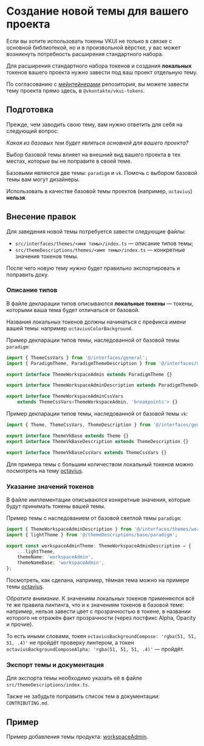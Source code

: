 # Создание новой темы для вашего проекта

Если вы хотите использовать токены VKUI не только в связке с основной библиотекой, но и в
произвольной вёрстке, у вас может возникнуть потребность расширения стандартного набора.

Для расширения стандартного набора токенов и создания **локальных** токенов вашего проекта нужно
завести под ваш проект отдельную тему.

По согласованию с
[мейнтейнерами](https://github.com/VKCOM/vkui-tokens/blob/master/CONTRIBUTING.md)
репозитория, вы можете завести тему проекта прямо здесь, в `@vkontakte/vkui-tokens`.

## Подготовка

Прежде, чем заводить свою тему, вам нужно ответить для себя на следующий вопрос:

_Какая из базовых тем будет являться основной для вашего проекта?_

Выбор базовой темы влияет на внешний вид вашего проекта в тех местах, которые вы не поправите
в своей теме.

Базовыми являются две темы: `paradigm` и `vk`. Помочь с выбором базовой темы вам могут дизайнеры.

Использовать в качестве базовой темы проектов (например, `octavius`) **нельзя**.

## Внесение правок

Для заведения новой темы потребуется завести следующие файлы:

- `src/interfaces/themes/<имя темы>/index.ts` &mdash; описание типов темы;
- `src/themeDescriptions/themes/<имя темы>/index.ts` &mdash; конкретные значения токенов темы.

После чего новую тему нужно будет правильно экспортировать и поправить доку.

### Описание типов

В файле декларации типов описываются **локальные токены** &mdash;
токены, которыми ваша тема будет отличаться от базовой.

Названия локальных токенов должны начинаться с префикса имени вашей темы: например
`octaviusColorBackground`.

Пример декларации типов темы, наследованной от базовой темы `paradigm`:

```typescript
import { ThemeCssVars } from '@/interfaces/general';
import { ParadigmTheme, ParadigmThemeDescription } from '@/interfaces/namespaces/paradigm';

export interface ThemeWorkspaceAdmin extends ParadigmTheme {}

export interface ThemeWorkspaceAdminDescription extends ParadigmThemeDescription {}

export interface ThemeWorkspaceAdminCssVars
	extends ThemeCssVars<ThemeWorkspaceAdmin, 'breakpoints'> {}
```

Пример декларации типов темы, наследованной от базовой темы `vk`:

```typescript
import { Theme, ThemeCssVars, ThemeDescription } from '@/interfaces/general';

export interface ThemeVkBase extends Theme {}
export interface ThemeVkBaseDescription extends ThemeDescription {}

export interface ThemeVkBaseCssVars extends ThemeCssVars {}
```

Для примера темы с большим количеством локальный токенов можно посмотреть на тему
[octavius](https://github.com/VKCOM/vkui-tokens/blob/master/src/interfaces/themes/octavius/index.ts).

### Указание значений токенов

В файле имплементации описываются конкретные значения, которые будут принимать токены вашей темы.

Пример темы с наследованием от базовой светлой темы `paradigm`:

```typescript
import { ThemeWorkspaceAdminDescription } from '@/interfaces/themes/workspaceAdmin';
import { lightTheme } from '@/themeDescriptions/base/paradigm';

export const workspaceAdminTheme: ThemeWorkspaceAdminDescription = {
	...lightTheme,
	themeName: 'workspaceAdmin',
	themeNameBase: 'workspaceAdmin',
};
```

Посмотреть, как сделана, например, тёмная тема можно на примере темы
[octavius](https://github.com/VKCOM/vkui-tokens/blob/master/src/themeDescriptions/themes/octavius/index.ts).

_Обратите внимание_. К значениям локальных токенов применяются всё те же правила линтинга, что
и к значениям токенов в базовой теме: например, нельзя завести цвет с прозрачностью в токене,
в названии которого не отражён факт прозрачности (через постфикс Alpha, Opacity и прочие).

То есть иными словами, токен `octaviusBackgroundCompose: 'rgba(51, 51, 51, .4)'` не пройдёт
проверку линтером, а токен `octaviusBackgroundComposeAlpha: 'rgba(51, 51, 51, .4)'` &mdash;
пройдёт.

### Экспорт темы и документация

Для экспорта темы необходимо указать её в файле `src/themeDescriptions/index.ts`.

Также не забудьте поправить список тем в документации: `CONTRIBUTING.md`.

## Пример

Пример добавления темы продукта:
[workspaceAdmin](https://github.com/VKCOM/vkui-tokens/pull/483/files).

